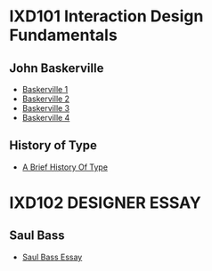 IXD101 Interaction Design Fundamentals
======================================

John Baskerville
----------------

- [Baskerville 1](https://halmcgonigle.github.io/johnbaskerville/john_baskerville.html)
- [Baskerville 2](https://halmcgonigle.github.io/johnbaskerville/baskerville2.html)
- [Baskerville 3](https://halmcgonigle.github.io/johnbaskerville/baskerville3.html)
- [Baskerville 4](https://halmcgonigle.github.io/johnbaskerville/baskerville4.html)


History of Type
---------------

- [A Brief History Of Type](https://halmcgonigle.github.io/johnbaskerville/a_brief_history_of_type.html)

IXD102 DESIGNER ESSAY
=======================

Saul Bass
------------------

- [Saul Bass Essay](https://halmcgonigle.github.io/johnbaskerville/saul_bass.html)